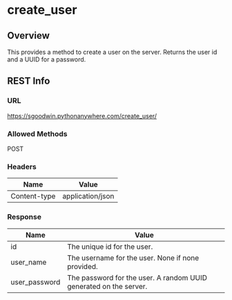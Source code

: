 create_user
=====================

Overview
---------------------
This provides a method to create a user on the server. Returns the user id and
a UUID for a password.

REST Info
---------------------
### URL
https://sgoodwin.pythonanywhere.com/create_user/

### Allowed Methods
POST

### Headers
Name | Value
-----|------
Content-type | application/json

### Response
Name | Value
-----|------
id | The unique id for the user.
user_name | The username for the user. None if none provided.
user_password | The password for the user. A random UUID generated on the server.



